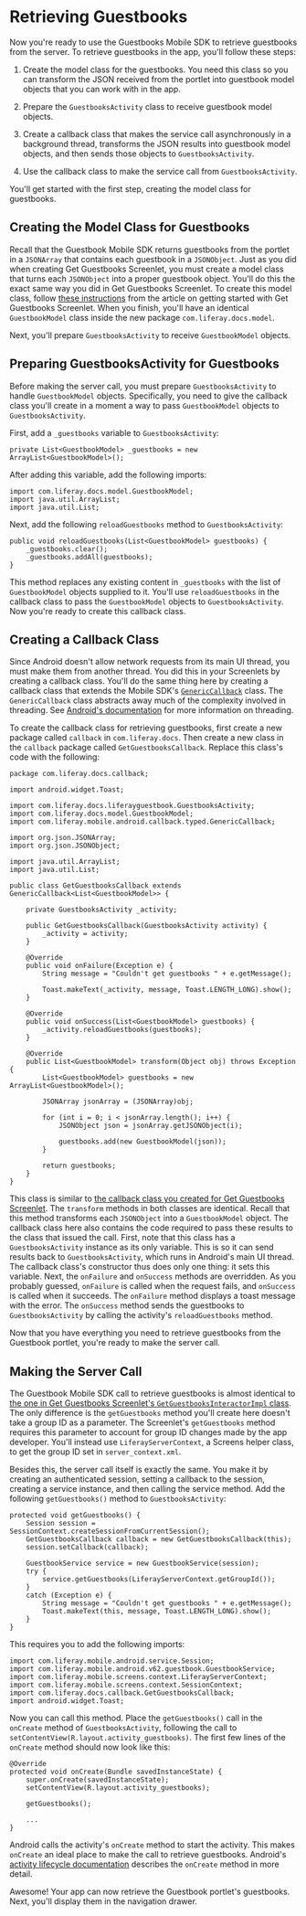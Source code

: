 # Retrieving Guestbooks [](id=retrieving-guestbooks)

Now you're ready to use the Guestbooks Mobile SDK to retrieve guestbooks from 
the server. To retrieve guestbooks in the app, you'll follow these steps:

1. Create the model class for the guestbooks. You need this class so you can 
   transform the JSON received from the portlet into guestbook model objects 
   that you can work with in the app. 

2. Prepare the `GuestbooksActivity` class to receive guestbook model objects.

3. Create a callback class that makes the service call asynchronously in a 
   background thread, transforms the JSON results into guestbook model objects, 
   and then sends those objects to `GuestbooksActivity`.

4. Use the callback class to make the service call from `GuestbooksActivity`. 

You'll get started with the first step, creating the model class for guestbooks.

## Creating the Model Class for Guestbooks [](id=creating-the-model-class-for-guestbooks)

Recall that the Guestbook Mobile SDK returns guestbooks from the portlet in a 
`JSONArray` that contains each guestbook in a `JSONObject`. Just as you did when 
creating Get Guestbooks Screenlet, you must create a model class that turns each 
`JSONObject` into a proper guestbook object. You'll do this the exact same way 
you did in Get Guestbooks Screenlet. To create this model class, follow 
[these instructions](/develop/tutorials/-/knowledge_base/6-2/getting-started-with-get-guestbooks-screenlet#creating-the-model-class-for-guestbooks) 
from the article on getting started with Get Guestbooks Screenlet. When you 
finish, you'll have an identical `GuestbookModel` class inside the new package 
`com.liferay.docs.model`. 

Next, you'll prepare `GuestbooksActivity` to receive `GuestbookModel` objects. 

## Preparing GuestbooksActivity for Guestbooks [](id=preparing-guestbooksactivity-for-guestbooks)

Before making the server call, you must prepare `GuestbooksActivity` to handle 
`GuestbookModel` objects. Specifically, you need to give the callback class 
you'll create in a moment a way to pass `GuestbookModel` objects to 
`GuestbooksActivity`. 

First, add a `_guestbooks` variable to `GuestbooksActivity`: 

    private List<GuestbookModel> _guestbooks = new ArrayList<GuestbookModel>();

After adding this variable, add the following imports:

    import com.liferay.docs.model.GuestbookModel;
    import java.util.ArrayList;
    import java.util.List;

Next, add the following `reloadGuestbooks` method to `GuestbooksActivity`: 

    public void reloadGuestbooks(List<GuestbookModel> guestbooks) {
        _guestbooks.clear();
        _guestbooks.addAll(guestbooks);
    }

This method replaces any existing content in `_guestbooks` with the list of 
`GuestbookModel` objects supplied to it. You'll use `reloadGuestbooks` in the 
callback class to pass the `GuestbookModel` objects to `GuestbooksActivity`. Now 
you're ready to create this callback class. 

## Creating a Callback Class [](id=creating-a-callback-class)

Since Android doesn't allow network requests from its main UI thread, you must 
make them from another thread. You did this in your Screenlets by creating a 
callback class. You'll do the same thing here by creating a callback class that 
extends the Mobile SDK's 
[`GenericCallback`](https://github.com/liferay/liferay-mobile-sdk/blob/master/android/src/main/java/com/liferay/mobile/android/callback/typed/GenericCallback.java) 
class. The `GenericCallback` class abstracts away much of the complexity 
involved in threading. See 
[Android's documentation](http://developer.android.com/guide/components/processes-and-threads.html#Threads) 
for more information on threading. 

To create the callback class for retrieving guestbooks, first create a new 
package called `callback` in `com.liferay.docs`. Then create a new class in the 
`callback` package called `GetGuestbooksCallback`. Replace this class's code 
with the following: 

    package com.liferay.docs.callback;

    import android.widget.Toast;

    import com.liferay.docs.liferayguestbook.GuestbooksActivity;
    import com.liferay.docs.model.GuestbookModel;
    import com.liferay.mobile.android.callback.typed.GenericCallback;

    import org.json.JSONArray;
    import org.json.JSONObject;

    import java.util.ArrayList;
    import java.util.List;

    public class GetGuestbooksCallback extends GenericCallback<List<GuestbookModel>> {

        private GuestbooksActivity _activity;

        public GetGuestbooksCallback(GuestbooksActivity activity) {
            _activity = activity;
        }

        @Override
        public void onFailure(Exception e) {
            String message = "Couldn't get guestbooks " + e.getMessage();

            Toast.makeText(_activity, message, Toast.LENGTH_LONG).show();
        }

        @Override
        public void onSuccess(List<GuestbookModel> guestbooks) {
            _activity.reloadGuestbooks(guestbooks);
        }

        @Override
        public List<GuestbookModel> transform(Object obj) throws Exception {
            List<GuestbookModel> guestbooks = new ArrayList<GuestbookModel>();

            JSONArray jsonArray = (JSONArray)obj;

            for (int i = 0; i < jsonArray.length(); i++) {
                JSONObject json = jsonArray.getJSONObject(i);

                guestbooks.add(new GuestbookModel(json));
            }

            return guestbooks;
        }
    }

This class is similar to 
[the callback class you created for Get Guestbooks Screenlet](/develop/tutorials/-/knowledge_base/6-2/creating-get-guestbook-screenlets-server-call#creating-the-callback-class).
The `transform` methods in both classes are identical. Recall that this method 
transforms each `JSONObject` into a `GuestbookModel` object. The callback class 
here also contains the code required to pass these results to the class that 
issued the call. First, note that this class has a `GuestbooksActivity` instance 
as its only variable. This is so it can send results back to 
`GuestbooksActivity`, which runs in Android's main UI thread. The callback 
class's constructor thus does only one thing: it sets this variable. Next, the 
`onFailure` and `onSuccess` methods are overridden. As you probably guessed, 
`onFailure` is called when the request fails, and `onSuccess` is called when it 
succeeds. The `onFailure` method displays a toast message with the error. The 
`onSuccess` method sends the guestbooks to `GuestbooksActivity` by calling the 
activity's `reloadGuestbooks` method. 

Now that you have everything you need to retrieve guestbooks from the Guestbook 
portlet, you're ready to make the server call. 

## Making the Server Call [](id=making-the-server-call)

The Guestbook Mobile SDK call to retrieve guestbooks is almost identical to 
[the one in Get Guestbooks Screenlet's `GetGuestbooksInteractorImpl` class](/develop/tutorials/-/knowledge_base/6-2/creating-get-guestbook-screenlets-server-call#creating-and-implementing-the-interactor-interface).
The only difference is the `getGuestbooks` method you'll create here doesn't 
take a group ID as a parameter. The Screenlet's `getGuestbooks` method requires 
this parameter to account for group ID changes made by the app developer. You'll 
instead use `LiferayServerContext`, a Screens helper class, to get the group ID 
set in `server_context.xml`. 

Besides this, the server call itself is exactly the same. You make it by 
creating an authenticated session, setting a callback to the session, creating 
a service instance, and then calling the service method. Add the following 
`getGuestbooks()` method to `GuestbooksActivity`: 

    protected void getGuestbooks() {
        Session session = SessionContext.createSessionFromCurrentSession();
        GetGuestbooksCallback callback = new GetGuestbooksCallback(this);
        session.setCallback(callback);

        GuestbookService service = new GuestbookService(session);
        try {
            service.getGuestbooks(LiferayServerContext.getGroupId());
        }
        catch (Exception e) {
            String message = "Couldn't get guestbooks " + e.getMessage();
            Toast.makeText(this, message, Toast.LENGTH_LONG).show();
        }
    }

This requires you to add the following imports:

    import com.liferay.mobile.android.service.Session;
    import com.liferay.mobile.android.v62.guestbook.GuestbookService;
    import com.liferay.mobile.screens.context.LiferayServerContext;
    import com.liferay.mobile.screens.context.SessionContext;
    import com.liferay.docs.callback.GetGuestbooksCallback;
    import android.widget.Toast;

Now you can call this method. Place the `getGuestbooks()` call in the `onCreate` 
method of `GuestbooksActivity`, following the call to 
`setContentView(R.layout.activity_guestbooks)`. The first few lines of the 
`onCreate` method should now look like this: 

    @Override
    protected void onCreate(Bundle savedInstanceState) {
        super.onCreate(savedInstanceState);
        setContentView(R.layout.activity_guestbooks);
        
        getGuestbooks();
        
        ...
    }

Android calls the activity's `onCreate` method to start the activity. This makes 
`onCreate` an ideal place to make the call to retrieve guestbooks. Android's 
[activity lifecycle documentation](http://developer.android.com/training/basics/activity-lifecycle/starting.html) 
describes the `onCreate` method in more detail. 

Awesome! Your app can now retrieve the Guestbook portlet's guestbooks. Next, 
you'll display them in the navigation drawer. 
